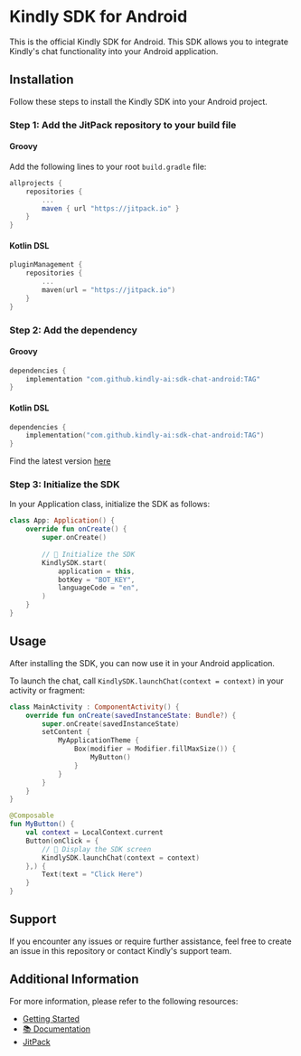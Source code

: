 # Kindly SDK for Android

This is the official Kindly SDK for Android. This SDK allows you to integrate Kindly's chat functionality into your Android application.

## Installation

Follow these steps to install the Kindly SDK into your Android project.

### Step 1: Add the JitPack repository to your build file

#### Groovy

Add the following lines to your root `build.gradle` file:

```groovy
allprojects {
    repositories {
        ...
        maven { url "https://jitpack.io" }
    }
}
```

#### Kotlin DSL

```kotlin
pluginManagement {
    repositories {
        ...
        maven(url = "https://jitpack.io")
    }
}
```

### Step 2: Add the dependency

#### Groovy

```groovy
dependencies {
	implementation "com.github.kindly-ai:sdk-chat-android:TAG"
}
```

#### Kotlin DSL

```kotlin
dependencies {
	implementation("com.github.kindly-ai:sdk-chat-android:TAG")
}
```

Find the latest version [here](https://jitpack.io/#kindly-ai/sdk-chat-android)

### Step 3: Initialize the SDK

In your Application class, initialize the SDK as follows:

```kotlin
class App: Application() {
    override fun onCreate() {
        super.onCreate()
				
      	// 🌿 Initialize the SDK
        KindlySDK.start(
            application = this,
            botKey = "BOT_KEY",
            languageCode = "en",
        )
    }
}
```

## Usage

After installing the SDK, you can now use it in your Android application. 

To launch the chat, call `KindlySDK.launchChat(context = context)` in your activity or fragment:

```kotlin
class MainActivity : ComponentActivity() {
    override fun onCreate(savedInstanceState: Bundle?) {
        super.onCreate(savedInstanceState)
        setContent {
            MyApplicationTheme {
                Box(modifier = Modifier.fillMaxSize()) {
                    MyButton()
                }
            }
        }
    }
}

@Composable
fun MyButton() {
    val context = LocalContext.current
    Button(onClick = {
      	// 🌿 Display the SDK screen
        KindlySDK.launchChat(context = context)
    },) {
        Text(text = "Click Here")
    }
}
```

## Support

If you encounter any issues or require further assistance, feel free to create an issue in this repository or contact Kindly's support team.

## Additional Information

For more information, please refer to the following resources:

- [Getting Started](https://github.com/kindly-ai/sdk-chat-android/wiki)
- [📚 Documentation](https://kindly-ai.github.io/sdk-chat-android/)
- [JitPack](https://jitpack.io/#kindly-ai/sdk-chat-android)